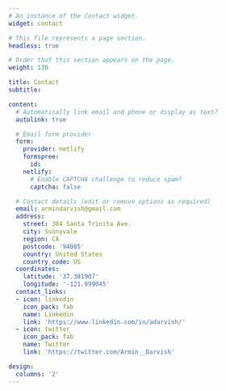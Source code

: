 ```yaml
---
# An instance of the Contact widget.
widget: contact

# This file represents a page section.
headless: true

# Order that this section appears on the page.
weight: 130

title: Contact
subtitle:

content:
  # Automatically link email and phone or display as text?
  autolink: true

  # Email form provider
  form:
    provider: netlify
    formspree:
      id:
    netlify:
      # Enable CAPTCHA challenge to reduce spam?
      captcha: false

  # Contact details (edit or remove options as required)
  email: armindarvish@gmail.com
  address:
    street: 384 Santa Trinita Ave.
    city: Sunnyvale
    region: CA
    postcode: '94085'
    country: United States
    country_code: US
  coordinates:
    latitude: '37.381907'
    longitude: '-121.999045'
  contact_links:
  - icon: linkedin
    icon_pack: fab
    name: Linkedin
    link: 'https://www.linkedin.com/in/adarvish/'
  - icon: twitter
    icon_pack: fab
    name: Twitter
    link: 'https://twitter.com/Armin__Darvish'

design:
  columns: '2'
---
```

